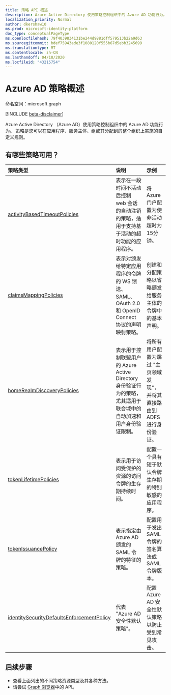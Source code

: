 ```yaml
---
title: 策略 API 概述
description: Azure Active Directory 使用策略控制组织中的 Azure AD 功能行为。
localization_priority: Normal
author: dkershaw10
ms.prod: microsoft-identity-platform
doc_type: conceptualPageType
ms.openlocfilehash: 79f4039834131be244d9881dff579513b22a9d63
ms.sourcegitcommit: bdef75943ade3f1080120f555b67d5ebb3245699
ms.translationtype: MT
ms.contentlocale: zh-CN
ms.lasthandoff: 04/10/2020
ms.locfileid: "43215754"
---
```

# <a name="azure-ad-policy-overview"></a>Azure AD 策略概述

命名空间：microsoft.graph

[!INCLUDE [beta-disclaimer](../../includes/beta-disclaimer.md)]

Azure Active Directory （Azure AD）使用策略控制组织中的 Azure AD 功能行为。 策略是您可以在应用程序、服务主体、组或其分配到的整个组织上实施的自定义规则。

## <a name="what-policies-are-available"></a>有哪些策略可用？

| 策略类型       | 说明 | 示例 |
|:-------------|:------------|:------------|
|[activityBasedTimeoutPolicies](activityBasedTimeoutPolicy.md)| 表示在一段时间不活动后控制 web 会话的自动注销的策略，适用于支持基于活动的超时功能的应用程序。| 将 Azure 门户配置为使非活动超时为15分钟。 |
|[claimsMappingPolicies](claimsMappingPolicy.md)| 表示对颁发给特定应用程序的令牌的 WS 馈送、SAML、OAuth 2.0 和 OpenID Connect 协议的声明映射策略。 | 创建和分配策略以省略颁发给服务主体的令牌中的基本声明。 |
|[homeRealmDiscoveryPolicies](homeRealmDiscoveryPolicy.md)| 表示用于控制联盟用户的 Azure Active Directory 身份验证行为的策略，尤其适用于联合域中的自动加速和用户身份验证限制。| 将所有用户配置为跳过 "主页领域发现"，并将其直接路由到 ADFS 进行身份验证。 |
|[tokenLifetimePolicies](tokenlifetimepolicy.md)|表示用于访问受保护的资源的访问令牌的生存期持续时间。| 配置一个具有短于默认令牌生存期的特别敏感的应用程序。|
|[tokenIssuancePolicy](tokenIssuancePolicy.md)|表示指定由 Azure AD 颁发的 SAML 令牌的特征的策略。| 配置用于发出 SAML 令牌的签名算法或 SAML 令牌版本。
|[identitySecurityDefaultsEnforcementPolicy](identitysecuritydefaultsenforcementpolicy.md)|代表 "Azure AD 安全性默认策略"。| 配置 Azure AD 安全性默认策略以防止受到常见攻击。

## <a name="next-steps"></a>后续步骤

* 查看上面列出的不同策略资源类型及其各种方法。
* 请尝试 [Graph 浏览器](https://developer.microsoft.com/graph/graph-explorer)中的 API。
